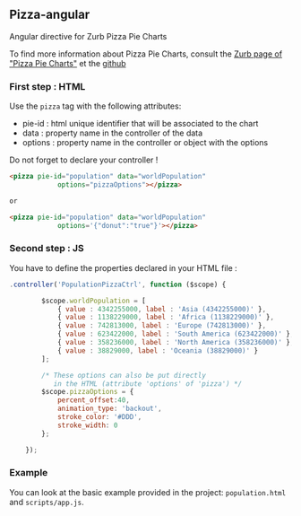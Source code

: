 ## Pizza-angular

Angular directive for Zurb Pizza Pie Charts 

To find more information about Pizza Pie Charts, consult the [Zurb page of "Pizza Pie Charts"](http://zurb.com/playground/pizza-pie-charts) et the [github](https://github.com/zurb/pizza/)


### First step : HTML

Use the `pizza` tag with the following attributes:
* pie-id : html unique identifier that will be associated to the chart
* data : property name in the controller of the data
* options : property name in the controller or object with the options

Do not forget to declare your controller !

```html
<pizza pie-id="population" data="worldPopulation" 
            options="pizzaOptions"></pizza> 

or

<pizza pie-id="population" data="worldPopulation" 
            options='{"donut":"true"}'></pizza> 

```

### Second step : JS

You have to define the properties declared in your HTML file :

```javascript
.controller('PopulationPizzaCtrl', function ($scope) {

        $scope.worldPopulation = [
            { value : 4342255000, label : 'Asia (4342255000)' },
            { value : 1138229000, label : 'Africa (1138229000)' },
            { value : 742813000, label : 'Europe (742813000)' },
            { value : 623422000, label : 'South America (623422000)' },
            { value : 358236000, label : 'North America (358236000)' },
            { value : 38829000, label : 'Oceania (38829000)' }
        ];

        /* These options can also be put directly
           in the HTML (attribute 'options' of 'pizza') */ 
        $scope.pizzaOptions = {
            percent_offset:40,
            animation_type: 'backout',
            stroke_color: '#DDD',
            stroke_width: 0
        };

    });
```

### Example

You can look at the basic example provided in the project: `population.html` and `scripts/app.js`.

